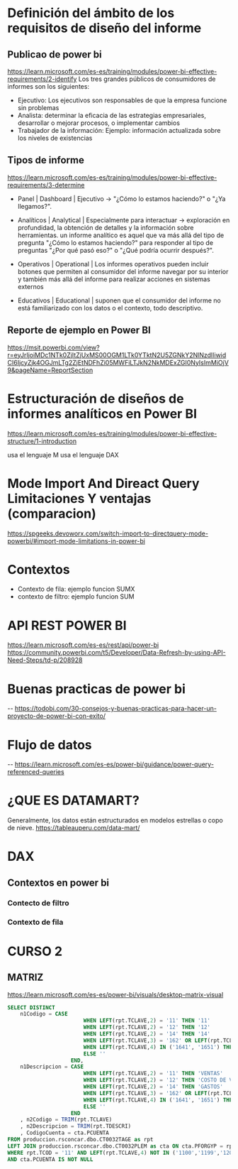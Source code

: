 # Definición del ámbito de los requisitos de diseño del informe
## Publicao de power bi
https://learn.microsoft.com/es-es/training/modules/power-bi-effective-requirements/2-identify
Los tres grandes públicos de consumidores de informes son los siguientes:
* Ejecutivo: Los ejecutivos son responsables de que la empresa funcione sin problemas
* Analista: determinar la eficacia de las estrategias empresariales, desarrollar o mejorar procesos, o implementar cambios
* Trabajador de la información: Ejemplo: información actualizada sobre los niveles de existencias
## Tipos de informe
https://learn.microsoft.com/es-es/training/modules/power-bi-effective-requirements/3-determine
* Panel               | Dashboard         | Ejecutivo -> "¿Cómo lo estamos haciendo?" o "¿Ya llegamos?".
* Analíticos          | Analytical        | Especialmente para interactuar -> exploración en profundidad, la obtención de detalles y la información sobre herramientas.
un informe analítico es aquel que va más allá del tipo de pregunta "¿Cómo lo estamos haciendo?" para responder al tipo de preguntas "¿Por qué pasó eso?" o "¿Qué podría ocurrir después?".

* Operativos          | Operational       | Los informes operativos pueden incluir botones que permiten al consumidor del informe navegar por su interior y también más allá del informe para realizar acciones en sistemas externos
* Educativos          | Educational       | suponen que el consumidor del informe no está familiarizado con los datos o el contexto, todo descriptivo.

## Reporte de ejemplo en Power BI
https://msit.powerbi.com/view?r=eyJrIjoiMDc1NTk0ZjItZjUxMS00OGM1LTk0YTktN2U5ZGNkY2NlNzdlIiwidCI6IjcyZjk4OGJmLTg2ZjEtNDFhZi05MWFiLTJkN2NkMDExZGI0NyIsImMiOjV9&pageName=ReportSection



# Estructuración de diseños de informes analíticos en Power BI 
https://learn.microsoft.com/es-es/training/modules/power-bi-effective-structure/1-introduction



usa el lenguaje M
usa el lenguaje DAX

# Mode Import And Direact Query Limitaciones Y ventajas (comparacion)
https://spgeeks.devoworx.com/switch-import-to-directquery-mode-powerbi/#import-mode-limitations-in-power-bi


# Contextos
* Contexto de fila: ejemplo funcion SUMX
* contexto de filtro: ejemplo funcion SUM




# API REST POWER BI
https://learn.microsoft.com/es-es/rest/api/power-bi
https://community.powerbi.com/t5/Developer/Data-Refresh-by-using-API-Need-Steps/td-p/208928


# Buenas practicas de power bi
-- https://todobi.com/30-consejos-y-buenas-practicas-para-hacer-un-proyecto-de-power-bi-con-exito/

# Flujo de datos
-- https://learn.microsoft.com/es-es/power-bi/guidance/power-query-referenced-queries



# ¿QUE ES DATAMART?
Generalmente, los datos están estructurados en modelos estrellas o copo de nieve.
https://tableauperu.com/data-mart/


# DAX
## Contextos en power bi
### Contecto de filtro
### Contexto de fila




# CURSO 2
## MATRIZ
https://learn.microsoft.com/es-es/power-bi/visuals/desktop-matrix-visual


```sql
SELECT DISTINCT
	n1Codigo = CASE
						WHEN LEFT(rpt.TCLAVE,2) = '11' THEN '11'
						WHEN LEFT(rpt.TCLAVE,2) = '12' THEN '12'
						WHEN LEFT(rpt.TCLAVE,2) = '14' THEN '14'
						WHEN LEFT(rpt.TCLAVE,3) = '162' OR LEFT(rpt.TCLAVE,4) = '1619' THEN '16'
						WHEN LEFT(rpt.TCLAVE,4) IN ('1641', '1651') THEN '17'
						ELSE ''
					END,
	n1Descripcion = CASE
						WHEN LEFT(rpt.TCLAVE,2) = '11' THEN 'VENTAS'
						WHEN LEFT(rpt.TCLAVE,2) = '12' THEN 'COSTO DE VENTAS'
						WHEN LEFT(rpt.TCLAVE,2) = '14' THEN 'GASTOS'
						WHEN LEFT(rpt.TCLAVE,3) = '162' OR LEFT(rpt.TCLAVE,4) = '1619' THEN 'OTRO EGRESOS Y INGRESOS'
						WHEN LEFT(rpt.TCLAVE,4) IN ('1641', '1651') THEN 'IMPUESTOS'
						ELSE ''
					END
	, n2Codigo = TRIM(rpt.TCLAVE)
    , n2Descripcion = TRIM(rpt.TDESCRI)
	, CodigoCuenta = cta.PCUENTA
FROM produccion.rsconcar.dbo.CT0032TAGE as rpt
LEFT JOIN produccion.rsconcar.dbo.CT0032PLEM as cta ON cta.PFORGYP = rpt.TCLAVE
WHERE rpt.TCOD = '11' AND LEFT(rpt.TCLAVE,4) NOT IN ('1100','1199','1200','1299','1301','1301F','1501','1501F','1631','1631F','1999','1999F')
AND cta.PCUENTA IS NOT NULL
```